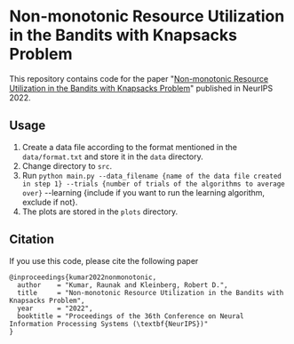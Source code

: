 # Non-monotonic Resource Utilization in the Bandits with Knapsacks Problem
This repository contains code for the paper "[Non-monotonic Resource Utilization in the Bandits with Knapsacks Problem](https://arxiv.org/abs/2209.12013)" published in NeurIPS 2022.

## Usage

1. Create a data file according to the format mentioned in the `data/format.txt` and store it in the `data` directory.
2. Change directory to `src`.
3. Run `python main.py --data_filename {name of the data file created in step 1} --trials {number of trials of the algorithms to average over}` --learning {include if you want to run the learning algorithm, exclude if not}.
4. The plots are stored in the `plots` directory.

## Citation

If you use this code, please cite the following paper
```
@inproceedings{kumar2022nonmonotonic,
  author    = "Kumar, Raunak and Kleinberg, Robert D.",
  title     = "Non-monotonic Resource Utilization in the Bandits with Knapsacks Problem",
  year      = "2022",
  booktitle = "Proceedings of the 36th Conference on Neural Information Processing Systems (\textbf{NeurIPS})"
}
```
